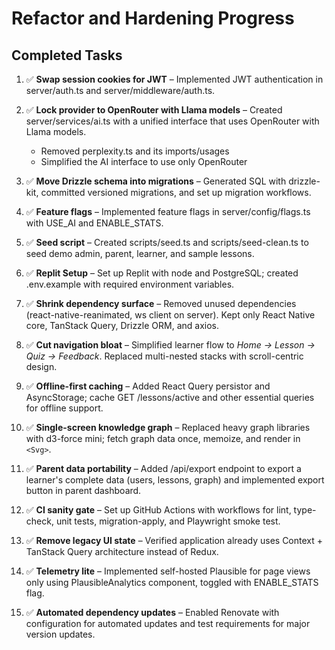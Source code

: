 # Refactor and Hardening Progress

## Completed Tasks

1. ✅ **Swap session cookies for JWT** – Implemented JWT authentication in server/auth.ts and server/middleware/auth.ts.

2. ✅ **Lock provider to OpenRouter with Llama models** – Created server/services/ai.ts with a unified interface that uses OpenRouter with Llama models.
   - Removed perplexity.ts and its imports/usages
   - Simplified the AI interface to use only OpenRouter

3. ✅ **Move Drizzle schema into migrations** – Generated SQL with drizzle-kit, committed versioned migrations, and set up migration workflows.

4. ✅ **Feature flags** – Implemented feature flags in server/config/flags.ts with USE_AI and ENABLE_STATS.

5. ✅ **Seed script** – Created scripts/seed.ts and scripts/seed-clean.ts to seed demo admin, parent, learner, and sample lessons.

6. ✅ **Replit Setup** – Set up Replit with node and PostgreSQL; created .env.example with required environment variables.

7. ✅ **Shrink dependency surface** – Removed unused dependencies (react-native-reanimated, ws client on server). Kept only React Native core, TanStack Query, Drizzle ORM, and axios.

8. ✅ **Cut navigation bloat** – Simplified learner flow to *Home → Lesson → Quiz → Feedback*. Replaced multi-nested stacks with scroll-centric design.

9. ✅ **Offline-first caching** – Added React Query persistor and AsyncStorage; cache GET /lessons/active and other essential queries for offline support.

10. ✅ **Single-screen knowledge graph** – Replaced heavy graph libraries with d3-force mini; fetch graph data once, memoize, and render in `<Svg>`.

11. ✅ **Parent data portability** – Added /api/export endpoint to export a learner's complete data (users, lessons, graph) and implemented export button in parent dashboard.

12. ✅ **CI sanity gate** – Set up GitHub Actions with workflows for lint, type-check, unit tests, migration-apply, and Playwright smoke test.

13. ✅ **Remove legacy UI state** – Verified application already uses Context + TanStack Query architecture instead of Redux.

14. ✅ **Telemetry lite** – Implemented self-hosted Plausible for page views only using PlausibleAnalytics component, toggled with ENABLE_STATS flag.

15. ✅ **Automated dependency updates** – Enabled Renovate with configuration for automated updates and test requirements for major version updates.